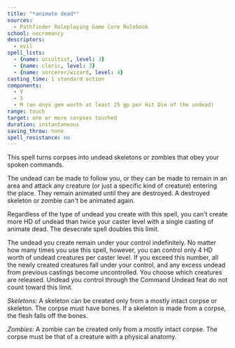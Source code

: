 ```yaml
---
title: "*animate dead*"
sources:
  - Pathfinder Roleplaying Game Core Rulebook
school: necromancy
descriptors:
  - evil
spell_lists:
  - {name: occultist, level: 3}
  - {name: cleric, level: 3}
  - {name: sorcerer/wizard, level: 4}
casting_time: 1 standard action
components:
  - V
  - S
  - M (an onyx gem worth at least 25 gp per Hit Die of the undead)
range: touch
target: one or more corpses touched
duration: instantaneous
saving_throw: none
spell_resistance: no
---
```


This spell turns corpses into undead skeletons or zombies that obey your spoken commands.

The undead can be made to follow you, or they can be made to remain in an area and attack any creature (or just a specific kind of creature) entering the place. They remain animated until they are destroyed. A destroyed skeleton or zombie can't be animated again.

Regardless of the type of undead you create with this spell, you can't create more HD of undead than twice your caster level with a single casting of animate dead. The desecrate spell doubles this limit.

The undead you create remain under your control indefinitely. No matter how many times you use this spell, however, you can control only 4 HD worth of undead creatures per caster level. If you exceed this number, all the newly created creatures fall under your control, and any excess undead from previous castings become uncontrolled. You choose which creatures are released. Undead you control through the Command Undead feat do not count toward this limit.

*Skeletons:* A skeleton can be created only from a mostly intact corpse or skeleton. The corpse must have bones. If a skeleton is made from a corpse, the flesh falls off the bones.

*Zombies:* A zombie can be created only from a mostly intact corpse. The corpse must be that of a creature with a physical anatomy.
